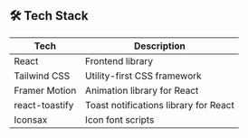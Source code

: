 ## 🛠️ Tech Stack

| Tech           | Description                           |
| -------------- | ------------------------------------- |
| React          | Frontend library                      |
| Tailwind CSS   | Utility-first CSS framework           |
| Framer Motion  | Animation library for React           |
| react-toastify | Toast notifications library for React |
| Iconsax        | Icon font scripts                     |
